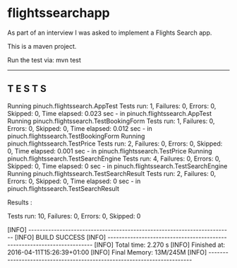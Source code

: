 # flightssearchapp

As part of an interview I was asked to implement a Flights Search app.

This is a maven project.

Run the test via: mvn test

-------------------------------------------------------
 T E S T S
-------------------------------------------------------
Running pinuch.flightssearch.AppTest
Tests run: 1, Failures: 0, Errors: 0, Skipped: 0, Time elapsed: 0.023 sec - in pinuch.flightssearch.AppTest
Running pinuch.flightssearch.TestBookingForm
Tests run: 1, Failures: 0, Errors: 0, Skipped: 0, Time elapsed: 0.012 sec - in pinuch.flightssearch.TestBookingForm
Running pinuch.flightssearch.TestPrice
Tests run: 2, Failures: 0, Errors: 0, Skipped: 0, Time elapsed: 0.001 sec - in pinuch.flightssearch.TestPrice
Running pinuch.flightssearch.TestSearchEngine
Tests run: 4, Failures: 0, Errors: 0, Skipped: 0, Time elapsed: 0 sec - in pinuch.flightssearch.TestSearchEngine
Running pinuch.flightssearch.TestSearchResult
Tests run: 2, Failures: 0, Errors: 0, Skipped: 0, Time elapsed: 0 sec - in pinuch.flightssearch.TestSearchResult

Results :

Tests run: 10, Failures: 0, Errors: 0, Skipped: 0

[INFO] ------------------------------------------------------------------------
[INFO] BUILD SUCCESS
[INFO] ------------------------------------------------------------------------
[INFO] Total time: 2.270 s
[INFO] Finished at: 2016-04-11T15:26:39+01:00
[INFO] Final Memory: 13M/245M
[INFO] ------------------------------------------------------------------------
